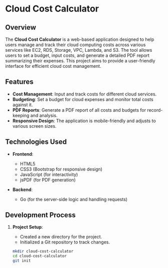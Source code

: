 # Cloud Cost Calculator

## Overview

The **Cloud Cost Calculator** is a web-based application designed to help users manage and track their cloud computing costs across various services like EC2, RDS, Storage, VPC, Lambda, and S3. The tool allows users to set a budget, input costs, and generate a detailed PDF report summarizing their expenses. This project aims to provide a user-friendly interface for efficient cloud cost management.

## Features

- **Cost Management**: Input and track costs for different cloud services.
- **Budgeting**: Set a budget for cloud expenses and monitor total costs against it.
- **PDF Reports**: Generate a PDF report of all costs and budgets for record-keeping and analysis.
- **Responsive Design**: The application is mobile-friendly and adjusts to various screen sizes.

## Technologies Used

- **Frontend**: 
  - HTML5
  - CSS3 (Bootstrap for responsive design)
  - JavaScript (for interactivity)
  - jsPDF (for PDF generation)

- **Backend**:
  - Go (for the server-side logic and handling requests)

## Development Process

1. **Project Setup**:
   - Created a new directory for the project.
   - Initialized a Git repository to track changes.

   ```bash
   mkdir cloud-cost-calculator
   cd cloud-cost-calculator
   git init

